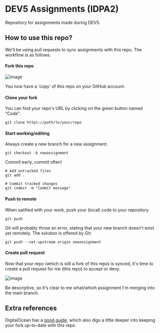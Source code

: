 # DEV5 Assignments (IDPA2)

Repository for assignments made during DEV5.

## How to use this repo?

We'll be using pull requests to sync assignments with this repo. The workflow is as follows.

#### Fork this repo

![image](https://user-images.githubusercontent.com/87504322/220405663-10c9cab9-7452-4701-a0c2-7b5854b456aa.png)

You now have a 'copy' of this repo on your GitHub account.

#### Clone your fork

You can find your repo's URL by clicking on the green button named "Code".

```
git clone https://path/to/your/repo
```

#### Start working/editing

Always create a new branch for a new assignment.


```
git checkout -b newassignment
```

Commit early, commit often!

```
# Add untracked files
git add .

# Commit tracked changes
git commit -m "Commit message"
```

#### Push to remote

When satified with your work, push your (local) code to your repository.

```
git push
```

Git will probably throw an error, stating that your new branch doesn't exist yet remotely. The solution is offered by Git:

```
git push --set-upstream origin newassignment
```

#### Create pull request

Now that your repo (which is still a fork of this repo) is synced, it's time to create a pull request for me (this repo) to accept or deny.

![image](https://user-images.githubusercontent.com/87504322/220408938-e0dfbc8f-523b-47c0-839d-9b052bfaeffb.png)

Be descriptive, so it's clear to me what/which assignment I'm merging into the main branch.

## Extra references

DigitalOcean has a [good guide](https://www.digitalocean.com/community/tutorials/how-to-create-a-pull-request-on-github), which also digs a little deeper into keeping your fork up-to-date with this repo.
